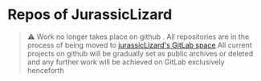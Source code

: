 # Repos of JurassicLizard 

> ⚠️ Work no longer takes place on github . All repositories are in the process of being moved to [jurassicLizard's GitLab space](https://gitlab.com/users/jurassicLizard/projects)
> All current projects on github will be gradually set as public archives or deleted and any further work will be achieved on GitLab exclusively henceforth
